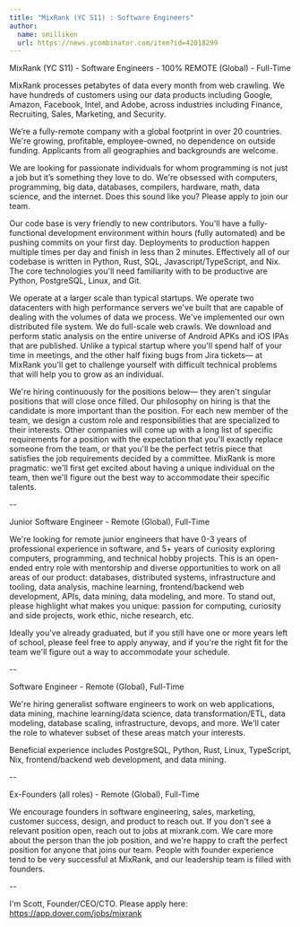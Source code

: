 ```yaml
---
title: "MixRank (YC S11) : Software Engineers"
author:
  name: smilliken
  url: https://news.ycombinator.com/item?id=42018299
---
```

MixRank (YC S11) - Software Engineers - 100% REMOTE (Global) - Full-Time

MixRank processes petabytes of data every month from web crawling. We have hundreds of customers using our data products including Google, Amazon, Facebook, Intel, and Adobe, across industries including Finance, Recruiting, Sales, Marketing, and Security.

We’re a fully-remote company with a global footprint in over 20 countries. We&#x27;re growing, profitable, employee-owned, no dependence on outside funding. Applicants from all geographies and backgrounds are welcome.

We are looking for passionate individuals for whom programming is not just a job but it’s something they love to do. We&#x27;re obsessed with computers, programming, big data, databases, compilers, hardware, math, data science, and the internet. Does this sound like you? Please apply to join our team.

Our code base is very friendly to new contributors. You&#x27;ll have a fully-functional development environment within hours (fully automated) and be pushing commits on your first day. Deployments to production happen multiple times per day and finish in less than 2 minutes. Effectively all of our codebase is written in Python, Rust, SQL, Javascript&#x2F;TypeScript, and Nix. The core technologies you&#x27;ll need familiarity with to be productive are Python, PostgreSQL, Linux, and Git.

We operate at a larger scale than typical startups. We operate two datacenters with high performance servers we&#x27;ve built that are capable of dealing with the volumes of data we process. We&#x27;ve implemented our own distributed file system. We do full-scale web crawls. We download and perform static analysis on the entire universe of Android APKs and iOS IPAs that are published. Unlike a typical startup where you&#x27;ll spend half of your time in meetings, and the other half fixing bugs from Jira tickets— at MixRank you&#x27;ll get to challenge yourself with difficult technical problems that will help you to grow as an individual.

We&#x27;re hiring continuously for the positions below— they aren&#x27;t singular positions that will close once filled. Our philosophy on hiring is that the candidate is more important than the position. For each new member of the team, we design a custom role and responsibilities that are specialized to their interests. Other companies will come up with a long list of specific requirements for a position with the expectation that you&#x27;ll exactly replace someone from the team, or that you&#x27;ll be the perfect tetris piece that satisfies the job requirements decided by a committee. MixRank is more pragmatic: we&#x27;ll first get excited about having a unique individual on the team, then we&#x27;ll figure out the best way to accommodate their specific talents.

--

Junior Software Engineer - Remote (Global), Full-Time

We&#x27;re looking for remote junior engineers that have 0-3 years of professional experience in software, and 5+ years of curiosity exploring computers, programming, and technical hobby projects. This is an open-ended entry role with mentorship and diverse opportunities to work on all areas of our product: databases, distributed systems, infrastructure and tooling, data analysis, machine learning, frontend&#x2F;backend web development, APIs, data mining, data modeling, and more. To stand out, please highlight what makes you unique: passion for computing, curiosity and side projects, work ethic, niche research, etc.

Ideally you&#x27;ve already graduated, but if you still have one or more years left of school, please feel free to apply anyway, and if you&#x27;re the right fit for the team we&#x27;ll figure out a way to accommodate your schedule.

--

Software Engineer - Remote (Global), Full-Time

We&#x27;re hiring generalist software engineers to work on web applications, data mining, machine learning&#x2F;data science, data transformation&#x2F;ETL, data modeling, database scaling, infrastructure, devops, and more. We&#x27;ll cater the role to whatever subset of these areas match your interests.

Beneficial experience includes PostgreSQL, Python, Rust, Linux, TypeScript, Nix, frontend&#x2F;backend web development, and data mining.

--

Ex-Founders (all roles) - Remote (Global), Full-Time

We encourage founders in software engineering, sales, marketing, customer success, design, and product to reach out. If you don&#x27;t see a relevant position open, reach out to jobs at mixrank.com. We care more about the person than the job position, and we&#x27;re happy to craft the perfect position for anyone that joins our team. People with founder experience tend to be very successful at MixRank, and our leadership team is filled with founders.

--

I&#x27;m Scott, Founder&#x2F;CEO&#x2F;CTO. Please apply here: <a href="https:&#x2F;&#x2F;app.dover.com&#x2F;jobs&#x2F;mixrank">https:&#x2F;&#x2F;app.dover.com&#x2F;jobs&#x2F;mixrank</a>
<JobApplication />
